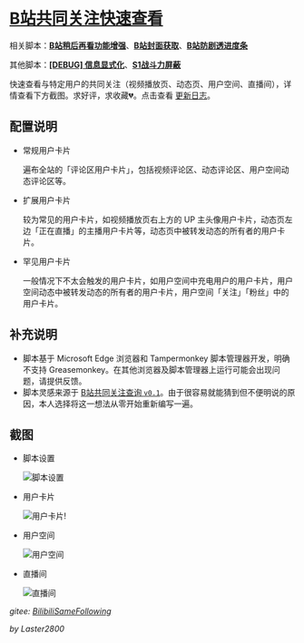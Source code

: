 # [B站共同关注快速查看](https://greasyfork.org/zh-CN/scripts/428453)

相关脚本：**[B站稍后再看功能增强](https://greasyfork.org/zh-CN/scripts/395456)**、**[B站封面获取](https://greasyfork.org/zh-CN/scripts/395575)**、**[B站防剧透进度条](https://greasyfork.org/zh-CN/scripts/411092)**

其他脚本：**[[DEBUG] 信息显式化](https://greasyfork.org/zh-CN/scripts/429521)**、**[S1战斗力屏蔽](https://greasyfork.org/zh-CN/scripts/394407)**

快速查看与特定用户的共同关注（视频播放页、动态页、用户空间、直播间），详情查看下方截图。求好评，求收藏💔。点击查看 [更新日志](https://gitee.com/liangjiancang/userscript/blob/master/script/BilibiliSameFollowing/changelog.md)。

## 配置说明

* 常规用户卡片

  遍布全站的「评论区用户卡片」，包括视频评论区、动态评论区、用户空间动态评论区等。

* 扩展用户卡片

  较为常见的用户卡片，如视频播放页右上方的 UP 主头像用户卡片，动态页左边「正在直播」的主播用户卡片等，动态页中被转发动态的所有者的用户卡片。

* 罕见用户卡片

  一般情况下不太会触发的用户卡片，如用户空间中充电用户的用户卡片，用户空间动态中被转发动态的所有者的用户卡片，用户空间「关注」「粉丝」中的用户卡片。

## 补充说明

* 脚本基于 Microsoft Edge 浏览器和 Tampermonkey 脚本管理器开发，明确不支持 Greasemonkey。在其他浏览器及脚本管理器上运行可能会出现问题，请提供反馈。
* 脚本灵感来源于 [B站共同关注查询 `v0.1`](https://greasyfork.org/zh-CN/scripts/428381?version=943607)。由于很容易就能猜到但不便明说的原因，本人选择将这一想法从零开始重新编写一遍。

## 截图

* 脚本设置

    ![脚本设置](https://gitee.com/liangjiancang/userscript/raw/master/script/BilibiliSameFollowing/screenshot/脚本设置.png)

* 用户卡片

    ![用户卡片](https://gitee.com/liangjiancang/userscript/raw/master/script/BilibiliSameFollowing/screenshot/用户卡片.png)!

* 用户空间

    ![用户空间](https://gitee.com/liangjiancang/userscript/raw/master/script/BilibiliSameFollowing/screenshot/用户空间.png)

* 直播间

    ![直播间](https://gitee.com/liangjiancang/userscript/raw/master/script/BilibiliSameFollowing/screenshot/直播间.png)

*gitee: [BilibiliSameFollowing](https://gitee.com/liangjiancang/userscript/tree/master/script/BilibiliSameFollowing)*

*by Laster2800*

